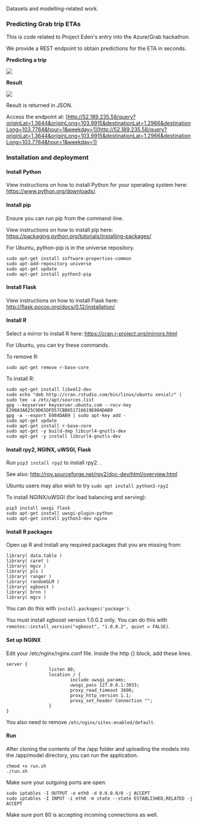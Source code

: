 Datasets and modelling-related work.

### Predicting Grab trip ETAs

This is code related to Project Eden's entry into the Azure/Grab hackathon.

We provide a REST endpoint to obtain predictions for the ETA in seconds.

**Predicting a trip** 

![](https://i.imgur.com/mHZhEPy.png)

**Result**

![](https://i.imgur.com/PZf6MPz.png)

Result is returned in JSON.

Access the endpoint at: [http://52.189.235.58/query?originLat=1.3644&originLong=103.9915&destinationLat=1.2966&destinationLong=103.7764&hour=1&weekday=1](http://52.189.235.58/query?originLat=1.3644&originLong=103.9915&destinationLat=1.2966&destinationLong=103.7764&hour=1&weekday=1)

### Installation and deployment

#### Install Python

View instructions on how to install Python for your operating system here: https://www.python.org/downloads/.

#### Install pip

Ensure you can run pip from the command-line.

View instructions on how to install pip here: https://packaging.python.org/tutorials/installing-packages/

For Ubuntu, python-pip is in the universe repository.

```
sudo apt-get install software-properties-common
sudo apt-add-repository universe
sudo apt-get update
sudo apt-get install python3-pip
```

#### Install Flask

View instructions on how to install Flask here: http://flask.pocoo.org/docs/0.12/installation/

####  Install R

Select a mirror to install R here: https://cran.r-project.org/mirrors.html

For Ubuntu, you can try these commands.

To remove R:

```
sudo apt-get remove r-base-core
```

To install R:

```
sudo apt-get install libxml2-dev
sudo echo "deb http://cran.rstudio.com/bin/linux/ubuntu xenial/" | sudo tee -a /etc/apt/sources.list
gpg --keyserver keyserver.ubuntu.com --recv-key E298A3A825C0D65DFD57CBB651716619E084DAB9
gpg -a --export E084DAB9 | sudo apt-key add -
sudo apt-get update
sudo apt-get install r-base-core
sudo apt-get -y build-dep libcurl4-gnutls-dev
sudo apt-get -y install libcurl4-gnutls-dev
```

#### Install rpy2, NGINX, uWSGI, Flask

Run `pip3 install rpy2` to install rpy2. .

See also: http://rpy.sourceforge.net/rpy2/doc-dev/html/overview.html

Ubuntu users may also wish to try `sudo apt install python3-rpy2`

To install NGINX/uWSGI (for load balancing and serving):

```
pip3 install uwsgi flask
sudo apt-get install uwsgi-plugin-python
sudo apt-get install python3-dev nginx
```

#### Install R packages

Open up R and install any required packages that you are missing from:

```
library( data.table )
library( caret )
library( mgcv )
library( pls )
library( ranger )
library( randomGLM )
library( xgboost )
library( brnn )
library( mgcv )
```

You can do this with `install.packages('package')`.

You must install xgboost version 1.0.0.2 only. You can do this with `remotes::install_version("xgboost", "1.0.0.2", quiet = FALSE)`.

#### Set up NGINX

Edit your /etc/nginx/nginx.conf file. Inside the http {} block, add these lines.
```
server {
                listen 80;
                location / {
                        include uwsgi_params;
                        uwsgi_pass 127.0.0.1:3033;
                        proxy_read_timeout 3600;
                        proxy_http_version 1.1;
                        proxy_set_header Connection "";
                }
}
```

You also need to remove `/etc/nginx/sites-enabled/default`.

#### Run

After cloning the contents of the /app folder and uploading the models into the /app/model directory, you can run the application.

```
chmod +x run.sh
./run.sh
```

Make sure your outgoing ports are open:

```
sudo iptables -I OUTPUT -o eth0 -d 0.0.0.0/0 -j ACCEPT
sudo iptables -I INPUT -i eth0 -m state --state ESTABLISHED,RELATED -j ACCEPT
```

Make sure port 80 is accepting incoming connections as well.